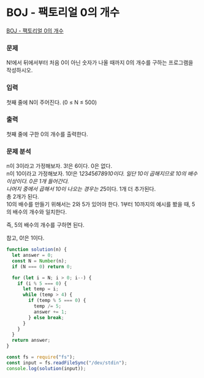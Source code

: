 # BOJ - 팩토리얼 0의 개수

[BOJ - 팩토리얼 0의 개수](https://www.acmicpc.net/problem/1676)

### 문제

N!에서 뒤에서부터 처음 0이 아닌 숫자가 나올 때까지 0의 개수를 구하는 프로그램을 작성하시오.

### 입력

첫째 줄에 N이 주어진다. (0 ≤ N ≤ 500)

### 출력

첫째 줄에 구한 0의 개수를 출력한다.

### 문제 분석

n이 3이라고 가정해보자. 3!은 6이다. 0은 없다.  
n이 10이라고 가정해보자. 10!은 1*2*3*4*5*6*7*8*9*10이다. 일단 10이 곱해지므로 10의 배수 이상이다. 0은 1개 들어간다.  
나머지 중에서 곱해서 10이 나오는 경우는 2*5이다. 1개 더 추가된다.  
총 2개가 된다.  
10의 배수를 만들기 위해서는 2와 5가 있어야 한다. 1부터 10까지의 예시를 봤을 때, 5의 배수의 개수와 일치한다.

즉, 5의 배수의 개수를 구하면 된다.

참고, 0!은 1이다.

```js
function solution(n) {
  let answer = 0;
  const N = Number(n);
  if (N === 0) return 0;

  for (let i = N; i > 0; i--) {
    if (i % 5 === 0) {
      let temp = i;
      while (temp > 4) {
        if (temp % 5 === 0) {
          temp /= 5;
          answer += 1;
        } else break;
      }
    }
  }
  return answer;
}

const fs = require("fs");
const input = fs.readFileSync("/dev/stdin");
console.log(solution(input));
```
